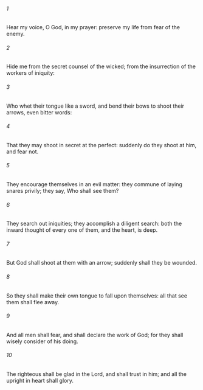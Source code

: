 ###### 1
Hear my voice, O God, in my prayer: preserve my life from fear of the enemy.

###### 2
Hide me from the secret counsel of the wicked; from the insurrection of the workers of iniquity:

###### 3
Who whet their tongue like a sword, and bend their bows to shoot their arrows, even bitter words:

###### 4
That they may shoot in secret at the perfect: suddenly do they shoot at him, and fear not.

###### 5
They encourage themselves in an evil matter: they commune of laying snares privily; they say, Who shall see them?

###### 6
They search out iniquities; they accomplish a diligent search: both the inward thought of every one of them, and the heart, is deep.

###### 7
But God shall shoot at them with an arrow; suddenly shall they be wounded.

###### 8
So they shall make their own tongue to fall upon themselves: all that see them shall flee away.

###### 9
And all men shall fear, and shall declare the work of God; for they shall wisely consider of his doing.

###### 10
The righteous shall be glad in the Lord, and shall trust in him; and all the upright in heart shall glory.

